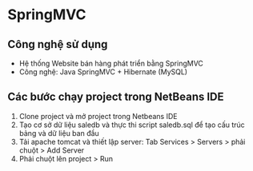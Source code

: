 # SpringMVC
<h2>Công nghệ sử dụng</h2>
<ul>
  <li>Hệ thống Website bán hàng phát triển bằng SpringMVC</li>
  <li>Công nghệ: Java SpringMVC + Hibernate (MySQL) </li>
</ul>

<h2>Các bước chạy project trong NetBeans IDE</h2>
<ol>
  <li>Clone project và mở project trong Netbeans IDE</li>
  <li>Tạo cơ sở dữ liệu saledb và thực thi script saledb.sql để tạo cấu trúc bảng và dữ liệu ban đầu</li>
  <li>Tải apache tomcat và thiết lập server: Tab Services > Servers > phải chuột > Add Server</li>
  <li>Phải chuột lên project > Run</li>
</ol>
